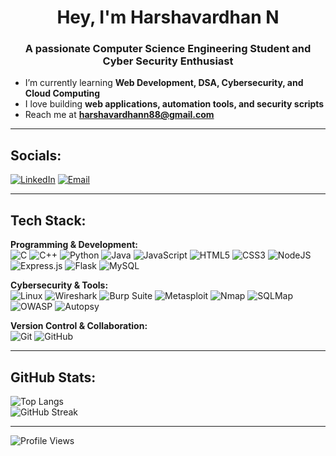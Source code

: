 <h1 align="center">Hey, I'm Harshavardhan N</h1>

<h3 align="center">A passionate Computer Science Engineering Student and Cyber Security Enthusiast</h3>

-  I’m currently learning **Web Development, DSA, Cybersecurity, and Cloud Computing**
-  I love building **web applications, automation tools, and security scripts**
-  Reach me at **harshavardhann88@gmail.com**

---

##  Socials:
[![LinkedIn](https://img.shields.io/badge/LinkedIn-%230077B5.svg?logo=linkedin&logoColor=white)](https://www.linkedin.com/in/harsha-vardhan-n-b09302277?utm_source=share&utm_campaign=share_via&utm_content=profile&utm_medium=android_app)
[![Email](https://img.shields.io/badge/Email-D14836?logo=gmail&logoColor=white)](mailto:harshavardhann88@gmail.com)  

---

##  Tech Stack:

**Programming & Development:**  
![C](https://img.shields.io/badge/c-%2300599C.svg?style=for-the-badge&logo=c&logoColor=white) ![C++](https://img.shields.io/badge/c++-%2300599C.svg?style=for-the-badge&logo=c%2B%2B&logoColor=white) ![Python](https://img.shields.io/badge/python-3670A0?style=for-the-badge&logo=python&logoColor=ffdd54) ![Java](https://img.shields.io/badge/java-%23ED8B00.svg?style=for-the-badge&logo=openjdk&logoColor=white) ![JavaScript](https://img.shields.io/badge/javascript-%23323330.svg?style=for-the-badge&logo=javascript&logoColor=%23F7DF1E) ![HTML5](https://img.shields.io/badge/html5-%23E34F26.svg?style=for-the-badge&logo=html5&logoColor=white) ![CSS3](https://img.shields.io/badge/css3-%231572B6.svg?style=for-the-badge&logo=css3&logoColor=white) ![NodeJS](https://img.shields.io/badge/node.js-6DA55F?style=for-the-badge&logo=node.js&logoColor=white) ![Express.js](https://img.shields.io/badge/express.js-%23404d59.svg?style=for-the-badge&logo=express&logoColor=%2361DAFB) ![Flask](https://img.shields.io/badge/flask-%23000.svg?style=for-the-badge&logo=flask&logoColor=white) ![MySQL](https://img.shields.io/badge/mysql-4479A1.svg?style=for-the-badge&logo=mysql&logoColor=white)  

**Cybersecurity & Tools:**  
![Linux](https://img.shields.io/badge/Linux-FCC624?style=for-the-badge&logo=linux&logoColor=black) ![Wireshark](https://img.shields.io/badge/Wireshark-1679A7?style=for-the-badge&logo=wireshark&logoColor=white) ![Burp Suite](https://img.shields.io/badge/Burp%20Suite-FF6F00?style=for-the-badge&logo=burp-suite&logoColor=white) ![Metasploit](https://img.shields.io/badge/Metasploit-2C3E50?style=for-the-badge&logo=metasploit&logoColor=white) ![Nmap](https://img.shields.io/badge/Nmap-00457C?style=for-the-badge&logo=nmap&logoColor=white) ![SQLMap](https://img.shields.io/badge/SQLMap-F29111?style=for-the-badge&logoColor=white) ![OWASP](https://img.shields.io/badge/OWASP-000000?style=for-the-badge&logo=owasp&logoColor=white) ![Autopsy](https://img.shields.io/badge/Autopsy-1E1E1E?style=for-the-badge&logoColor=white)  

**Version Control & Collaboration:**  
![Git](https://img.shields.io/badge/git-%23F05033.svg?style=for-the-badge&logo=git&logoColor=white) ![GitHub](https://img.shields.io/badge/github-%23121011.svg?style=for-the-badge&logo=github&logoColor=white)  

---

##  GitHub Stats:
![Top Langs](https://github-readme-stats.vercel.app/api/top-langs/?username=dedlinux777&layout=compact&theme=tokyonight&hide_border=false)  
![GitHub Streak](https://nirzak-streak-stats.vercel.app/?user=dedlinux777&theme=tokyonight&hide_border=false)  

---

![Profile Views](https://komarev.com/ghpvc/?username=dedlinux777&label=Profile%20views&color=0e75b6&style=for-the-badge)
